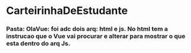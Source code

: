 # CarteirinhaDeEstudante
### Pasta: OlaVue: foi adc dois arq: html e js. No html tem a instrucao que o Vue vai procurar e alterar para mostrar o que esta dentro do arq Js.